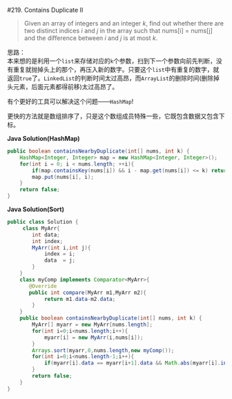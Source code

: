 #219. Contains Duplicate II


>Given an array of integers and an integer *k*, find out whether there are two distinct indices *i* and *j* in the array such that nums[i] = nums[j] and the difference between *i* and *j* is at most *k*.

思路：  
本来想的是利用一个`list`来存储对应的`k`个参数，扫到下一个参数向前先判断，没有重复就抛掉头上的那个，再压入新的数字。只要这个`list`中有重复的数字，就返回`true`了。`LinkedList`的判断时间太过高昂，而`ArrayList`的删除时间(删除掉头元素，后面元素都得前移)太过高昂了。  

有个更好的工具可以解决这个问题——`HashMap`!   

更快的方法就是数组排序了，只是这个数组成员特殊一些，它既包含数据又包含下标。  


**Java Solution(HashMap)**
```java
public boolean containsNearbyDuplicate(int[] nums, int k) {
    HashMap<Integer, Integer> map = new HashMap<Integer, Integer>();
    for(int i = 0; i < nums.length; ++i){
        if(map.containsKey(nums[i]) && i - map.get(nums[i]) <= k) return true;
        map.put(nums[i], i);
    }
    return false;
}
```


**Java Solution(Sort)**
```java
public class Solution {
     class MyArr{
        int data;
        int index;
        MyArr(int i,int j){
            index = i;
            data  = j;
        }
    }
    class myComp implements Comparator<MyArr>{
       @Override
       public int compare(MyArr m1,MyArr m2){
            return m1.data-m2.data;
        }
    }
    public boolean containsNearbyDuplicate(int[] nums, int k) {
        MyArr[] myarr = new MyArr[nums.length];
        for(int i=0;i<nums.length;i++){
            myarr[i] = new MyArr(i,nums[i]);
        }
        Arrays.sort(myarr,0,nums.length,new myComp());
        for(int i=0;i<nums.length-1;i++){
            if(myarr[i].data == myarr[i+1].data && Math.abs(myarr[i].index-myarr[i+1].index)<=k)return true;
        }
        return false;
    }
}
```